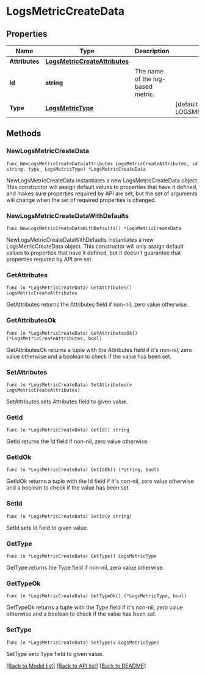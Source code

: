 # LogsMetricCreateData

## Properties

| Name           | Type                                                            | Description                       | Notes                                    |
| -------------- | --------------------------------------------------------------- | --------------------------------- | ---------------------------------------- |
| **Attributes** | [**LogsMetricCreateAttributes**](LogsMetricCreateAttributes.md) |                                   |
| **Id**         | **string**                                                      | The name of the log-based metric. |
| **Type**       | [**LogsMetricType**](LogsMetricType.md)                         |                                   | [default to LOGSMETRICTYPE_LOGS_METRICS] |

## Methods

### NewLogsMetricCreateData

`func NewLogsMetricCreateData(attributes LogsMetricCreateAttributes, id string, type_ LogsMetricType) *LogsMetricCreateData`

NewLogsMetricCreateData instantiates a new LogsMetricCreateData object.
This constructor will assign default values to properties that have it defined,
and makes sure properties required by API are set, but the set of arguments
will change when the set of required properties is changed.

### NewLogsMetricCreateDataWithDefaults

`func NewLogsMetricCreateDataWithDefaults() *LogsMetricCreateData`

NewLogsMetricCreateDataWithDefaults instantiates a new LogsMetricCreateData object.
This constructor will only assign default values to properties that have it defined,
but it doesn't guarantee that properties required by API are set.

### GetAttributes

`func (o *LogsMetricCreateData) GetAttributes() LogsMetricCreateAttributes`

GetAttributes returns the Attributes field if non-nil, zero value otherwise.

### GetAttributesOk

`func (o *LogsMetricCreateData) GetAttributesOk() (*LogsMetricCreateAttributes, bool)`

GetAttributesOk returns a tuple with the Attributes field if it's non-nil, zero value otherwise
and a boolean to check if the value has been set.

### SetAttributes

`func (o *LogsMetricCreateData) SetAttributes(v LogsMetricCreateAttributes)`

SetAttributes sets Attributes field to given value.

### GetId

`func (o *LogsMetricCreateData) GetId() string`

GetId returns the Id field if non-nil, zero value otherwise.

### GetIdOk

`func (o *LogsMetricCreateData) GetIdOk() (*string, bool)`

GetIdOk returns a tuple with the Id field if it's non-nil, zero value otherwise
and a boolean to check if the value has been set.

### SetId

`func (o *LogsMetricCreateData) SetId(v string)`

SetId sets Id field to given value.

### GetType

`func (o *LogsMetricCreateData) GetType() LogsMetricType`

GetType returns the Type field if non-nil, zero value otherwise.

### GetTypeOk

`func (o *LogsMetricCreateData) GetTypeOk() (*LogsMetricType, bool)`

GetTypeOk returns a tuple with the Type field if it's non-nil, zero value otherwise
and a boolean to check if the value has been set.

### SetType

`func (o *LogsMetricCreateData) SetType(v LogsMetricType)`

SetType sets Type field to given value.

[[Back to Model list]](../README.md#documentation-for-models) [[Back to API list]](../README.md#documentation-for-api-endpoints) [[Back to README]](../README.md)
